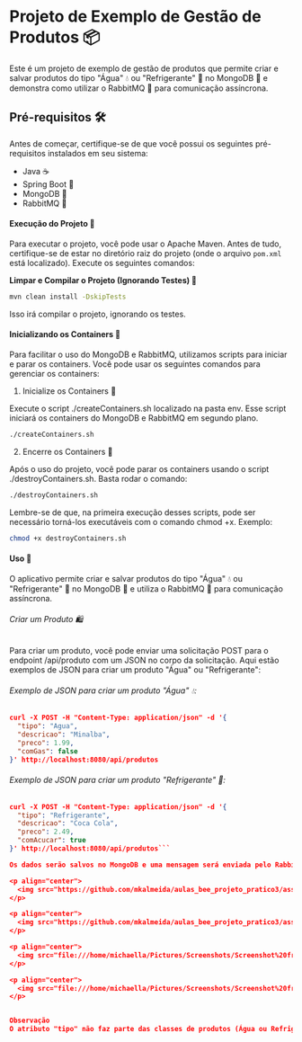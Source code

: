 # Projeto de Exemplo de Gestão de Produtos 📦

Este é um projeto de exemplo de gestão de produtos que permite criar e salvar produtos do tipo "Água" 💧 ou "Refrigerante" 🥤 no MongoDB 🍃 e demonstra como utilizar o RabbitMQ 🐰 para comunicação assíncrona.

## Pré-requisitos 🛠️

Antes de começar, certifique-se de que você possui os seguintes pré-requisitos instalados em seu sistema:

- Java ☕
- Spring Boot 🚀
- MongoDB 🏦
- RabbitMQ 🐇

#### Execução do Projeto 🏃

Para executar o projeto, você pode usar o Apache Maven. Antes de tudo, certifique-se de estar no diretório raiz do projeto (onde o arquivo `pom.xml` está localizado). Execute os seguintes comandos:

**Limpar e Compilar o Projeto (Ignorando Testes) 🧹**

```bash
mvn clean install -DskipTests
```
Isso irá compilar o projeto, ignorando os testes.

#### Inicializando os Containers 🐳
Para facilitar o uso do MongoDB e RabbitMQ, utilizamos scripts para iniciar e parar os containers. Você pode usar os seguintes comandos para gerenciar os containers:

1. Inicialize os Containers 🚀

Execute o script ./createContainers.sh localizado na pasta env. Esse script iniciará os containers do MongoDB e RabbitMQ em segundo plano.

```bash
./createContainers.sh
```

2. Encerre os Containers 🛑

Após o uso do projeto, você pode parar os containers usando o script ./destroyContainers.sh. Basta rodar o comando:

```bash
./destroyContainers.sh
```
Lembre-se de que, na primeira execução desses scripts, pode ser necessário torná-los executáveis com o comando chmod +x.
Exemplo:
```bash
chmod +x destroyContainers.sh
```
#### Uso 🚀
O aplicativo permite criar e salvar produtos do tipo "Água" 💧 ou "Refrigerante" 🥤 no MongoDB 🍃 e utiliza o RabbitMQ 🐇 para comunicação assíncrona.

###### Criar um Produto 🛍️
Para criar um produto, você pode enviar uma solicitação POST para o endpoint /api/produto com um JSON no corpo da solicitação. Aqui estão exemplos de JSON para criar um produto "Água" ou "Refrigerante":

###### Exemplo de JSON para criar um produto "Água" 💧:

```json
curl -X POST -H "Content-Type: application/json" -d '{
  "tipo": "Agua",
  "descricao": "Minalba",
  "preco": 1.99,
  "comGas": false
}' http://localhost:8080/api/produtos
```

###### Exemplo de JSON para criar um produto "Refrigerante" 🥤:

```json
curl -X POST -H "Content-Type: application/json" -d '{
  "tipo": "Refrigerante",
  "descricao": "Coca Cola",
  "preco": 2.49,
  "comAcucar": true
}' http://localhost:8080/api/produtos```

Os dados serão salvos no MongoDB e uma mensagem será enviada pelo RabbitMQ, que já está configurado com autoack. Para visualizar as mensagens, será necessário desligar o consumer.

<p align="center">
  <img src="https://github.com/mkalmeida/aulas_bee_projeto_pratico3/assets/130864403/f7b15ee1-214d-47a5-b5fa-f079cabff5e6" alt="Imagem 1">
</p>

<p align="center">
  <img src="https://github.com/mkalmeida/aulas_bee_projeto_pratico3/assets/130864403/b1c1f70d-b1ed-4edd-84cd-15713d69ef25" alt="Imagem 2">
</p>

<p align="center">
  <img src="file:///home/michaella/Pictures/Screenshots/Screenshot%20from%202023-10-28%2019-50-38.png" alt="Imagem 3">
</p>

<p align="center">
  <img src="file:///home/michaella/Pictures/Screenshots/Screenshot%20from%202023-10-28%2019-51-08.png" alt="Imagem 4">
</p>


Observação
O atributo "tipo" não faz parte das classes de produtos (Água ou Refrigerante) e é um parâmetro criado no momento da ingestão de dados. Ele permite que os produtos do tipo "Água" 💧 e "Refrigerante" 🥤 sejam salvos em suas respectivas collections no MongoDB 🍃.



